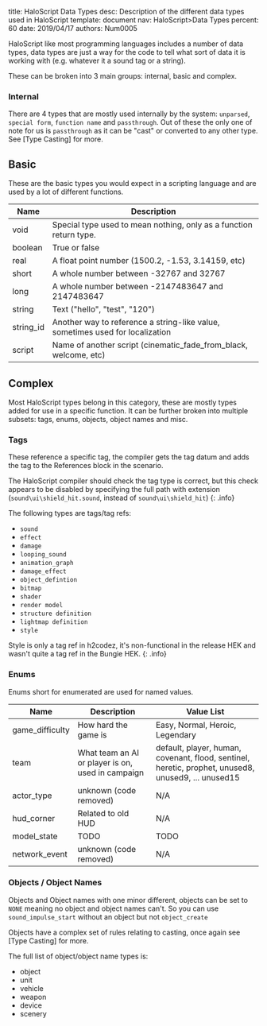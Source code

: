 title:      HaloScript Data Types
desc:       Description of the different data types used in HaloScript
template:   document
nav:        HaloScript>Data Types
percent:    60
date:       2019/04/17
authors:    Num0005

HaloScript like most programming languages includes a number of data types, data types are just a way for the code to tell what sort of data it is working with (e.g. whatever it a sound tag or a string).

These can be broken into 3 main groups: internal, basic and complex.

### Internal ###

There are 4 types that are mostly used internally by the system: `unparsed`, `special form`, `function name` and `passthrough`.
Out of these the only one of note for us is `passthrough` as it can be "cast" or converted to any other type. See [Type Casting] for more.

## Basic ##

These are the basic types you would expect in a scripting language and are used by a lot of different functions.

| Name          | Description   |
| ------------- | ------------- |
| void          | Special type used to mean nothing, only as a function return type. |
| boolean       | True or false |
| real          | A float point number (1500.2, -1.53, 3.14159, etc) |
| short         | A whole number between -32767 and 32767 |
| long          | A whole number between -2147483647 and 2147483647 |
| string        | Text ("hello", "test", "120") |
| string_id     | Another way to reference a string-like value, sometimes used for localization |
| script        | Name of another script (cinematic_fade_from_black, welcome, etc) |

## Complex ##

Most HaloScript types belong in this category, these are mostly types added for use in a specific function. It can be further broken into multiple subsets: tags, enums, objects, object names and misc.

### Tags ###

These reference a specific tag, the compiler gets the tag datum and adds the tag to the References block in the scenario. 

The HaloScript compiler should check the tag type is correct,  but this check appears to be disabled by specifying the full path with extension
(`sound\ui\shield_hit.sound`, instead of `sound\ui\shield_hit`)
{: .info}

The following types are tags/tag refs:

* `sound`
* `effect`
* `damage`
* `looping_sound` 
* `animation_graph` 
* `damage_effect`
* `object_defintion`
* `bitmap`
* `shader`
* `render model`
* `structure definition`
* `lightmap definition`
* `style`

Style is only a tag ref in h2codez, it's non-functional in the release HEK and wasn't quite a tag ref in the Bungie HEK.
{: .info}

### Enums ###

Enums short for enumerated are used for named values.

| Name            | Description          | Value List |
| --------------- | -------------        | ---------- |
| game_difficulty | How hard the game is | Easy, Normal, Heroic, Legendary |
| team            | What team an AI or player is on, used in campaign | default, player, human, covenant, flood, sentinel, heretic, prophet, unused8, unused9, ... unused15 |
| actor_type      | unknown (code removed)|   N/A      |
| hud_corner      | Related to old HUD    |   N/A      |
| model_state     | TODO                  |   TODO     |
| network_event   | unknown (code removed)|   N/A      |

### Objects / Object Names ###

Objects and Object names with one minor different, objects can be set to `NONE` meaning no object and object names can't. So you can use `sound_impulse_start` without an object but not `object_create`

Objects have a complex set of rules relating to casting, once again see [Type Casting] for more.

The full list of object/object name types is:

* object
* unit
* vehicle
* weapon
* device
* scenery
